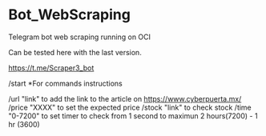# Bot_WebScraping

Telegram bot web scraping running on OCI 

Can be tested here with the last version.

https://t.me/Scraper3_bot

/start *For commands instructions

 /url "link" to add the link to the article on https://www.cyberpuerta.mx/
 /price "XXXX" to set the expected price 
 /stock "link" to check stock
 /time "0-7200" to set timer to check from 1 second to maximun 2 hours(7200) - 1 hr (3600)
